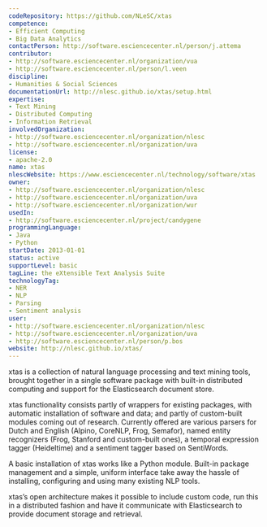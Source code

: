 ```yaml
---
codeRepository: https://github.com/NLeSC/xtas
competence:
- Efficient Computing
- Big Data Analytics
contactPerson: http://software.esciencecenter.nl/person/j.attema
contributor:
- http://software.esciencecenter.nl/organization/vua
- http://software.esciencecenter.nl/person/l.veen
discipline:
- Humanities & Social Sciences
documentationUrl: http://nlesc.github.io/xtas/setup.html
expertise:
- Text Mining
- Distributed Computing
- Information Retrieval
involvedOrganization:
- http://software.esciencecenter.nl/organization/nlesc
- http://software.esciencecenter.nl/organization/uva
license:
- apache-2.0
name: xtas
nlescWebsite: https://www.esciencecenter.nl/technology/software/xtas
owner:
- http://software.esciencecenter.nl/organization/nlesc
- http://software.esciencecenter.nl/organization/uva
- http://software.esciencecenter.nl/organization/wur
usedIn:
- http://software.esciencecenter.nl/project/candygene
programmingLanguage:
- Java
- Python
startDate: 2013-01-01
status: active
supportLevel: basic
tagLine: the eXtensible Text Analysis Suite
technologyTag:
- NER
- NLP
- Parsing
- Sentiment analysis
user:
- http://software.esciencecenter.nl/organization/nlesc
- http://software.esciencecenter.nl/organization/uva
- http://software.esciencecenter.nl/person/p.bos
website: http://nlesc.github.io/xtas/
---
```

xtas is a collection of natural language processing and text mining tools, brought together in a single software package with built-in distributed computing and support for the Elasticsearch document store.

xtas functionality consists partly of wrappers for existing packages, with automatic installation of software and data; and partly of custom-built modules coming out of research. Currently offered are various parsers for Dutch and English (Alpino, CoreNLP, Frog, Semafor), named entity recognizers (Frog, Stanford and custom-built ones), a temporal expression tagger (Heideltime) and a sentiment tagger based on SentiWords.

A basic installation of xtas works like a Python module. Built-in package management and a simple, uniform interface take away the hassle of installing, configuring and using many existing NLP tools.

xtas’s open architecture makes it possible to include custom code, run this in a distributed fashion and have it communicate with Elasticsearch to provide document storage and retrieval.

